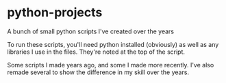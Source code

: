 # python-projects
A bunch of small python scripts I've created over the years  

To run these scripts, you'll need python installed (obviously) as well as any libraries I use in the files. They're noted at the top of the script.  

Some scripts I made years ago, and some I made more recently. I've also remade several to show the difference in my skill over the years.  